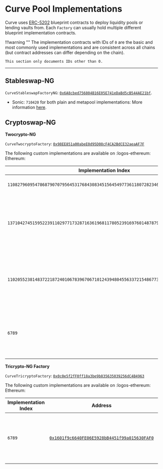<h1>Curve Pool Implementations</h1>

Curve uses [ERC-5202](https://eips.ethereum.org/EIPS/eip-5202) blueprint contracts to deploy liquidity pools or lending vaults from. Each `Factory` can usually hold multiple different blueprint implementation contracts.

!!!warning ""
    The implementation contracts with IDs of `0` are the basic and most commonly used implementations and are consistent across all chains (but contract addresses can differ depending on the chain).

    This section only documents IDs other than 0.

---

## **Stableswap-NG**

`CurveStableswapFactoryNG`: [`0x6A8cbed756804B16E05E741eDaBd5cB544AE21bf`](https://etherscan.io/address/0x6A8cbed756804B16E05E741eDaBd5cB544AE21bf). 

- Sonic: `710420` for both plain and metapool implementations: More information [here](../stableswap-exchange/stableswap-ng/implementations/custom1.md).

## **Cryptoswap-NG**

**Twocrypto-NG**

`CurveTwocryptoFactory`: [`0x98EE851a00abeE0d95D08cF4CA2BdCE32aeaAF7F`](https://etherscan.io/address/0x98EE851a00abeE0d95D08cF4CA2BdCE32aeaAF7F)

The following custom implementations are available on :logos-ethereum: Ethereum:

| Implementation Index | Address | Description |
| -------------------- | ------- | ----------- |
| `110827960954786879070795645317684308345156454977361180728234664032152099907574` | [`0x82c251317ede0514302EEE1aD48f838a7A6EcE2F`](https://etherscan.io/address/0x82c251317ede0514302EEE1aD48f838a7A6EcE2F) | TwoCrypto (0% DAO fee) — for yb pools |
| `13710427451595223911029771732871636196811780523916976014878790826087297352222` | [`0x3B0df55A2c64Ac7A3ada784eEA0898F0FD3cF17e`](https://etherscan.io/address/0x3B0df55A2c64Ac7A3ada784eEA0898F0FD3cF17e) | TwoCrypto (25% DAO fee) — for FX where the asset issuer will be the main source of LP and donations |
| `110205523814837221872401067839670671012439480455633721548677383351514213591649` | [`0xD1FAeCA80d6FDd1DF4CBcCe4b2551b6Ee63Ae3D6`](https://etherscan.io/address/0xD1FAeCA80d6FDd1DF4CBcCe4b2551b6Ee63Ae3D6) | TwoCrypto (50% DAO fee) — for FX / regular pairs (where donations may stream from within Curve protocol) |
| `6789` | [`0xeC1045809e383811Cc74B3D25219e1607A5f32dC`](https://etherscan.io/address/0xeC1045809e383811Cc74B3D25219e1607A5f32dC) | alternative implementation with settable admin fee for two/tricrypto (deafult admin fee remains at 50%) |


**Tricrypto-NG Factory**

`CurveTricryptoFactory`: [`0x0c0e5f2fF0ff18a3be9b835635039256dC4B4963`](https://etherscan.io/address/0x0c0e5f2fF0ff18a3be9b835635039256dC4B4963)

The following custom implementations are available on :logos-ethereum: Ethereum:

| Implementation Index | Address | Description |
| -------------------- | ------- | ----------- |
| `6789` | [`0x1601f9c6640FE06E5928bB4451f99a015630FAF0`](https://etherscan.io/address/0x1601f9c6640FE06E5928bB4451f99a015630FAF0) | alternative implementation with settable admin fee for two/tricrypto (default admin fee remains at 50%) |
